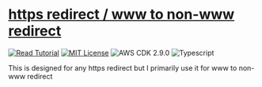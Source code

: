 # [https redirect / www to non-www redirect](https://apoorv.blog/redirect-www-to-non-www/)

[![Read Tutorial](https://badgen.now.sh/badge/Read/Tutorial/purple)](https://apoorv.blog/redirect-www-to-non-www/)
[![MIT License](https://badgen.now.sh/badge/License/MIT/blue)](https://github.com/apoorvmote/cdk-examples/blob/master/License.md)
![AWS CDK 2.9.0](https://badgen.net/badge/aws-cdk/2.9.0/yellow)
![Typescript](https://badgen.net/badge/icon/typescript?icon=typescript&label)

This is designed for any https redirect but I primarily use it for www to non-www redirect